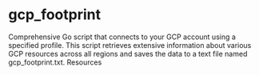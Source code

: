 # gcp_footprint
Comprehensive Go script that connects to your GCP account using a specified profile. This script retrieves extensive information about various GCP resources across all regions and saves the data to a text file named gcp_footprint.txt.  Resources
